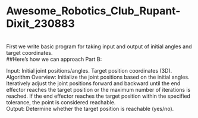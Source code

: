 # Awesome_Robotics_Club_Rupant-Dixit_230883
<br> First we write basic program for taking input and output of initial angles and target coordinates.
<br>##Here’s how we can approach Part B:

Input:
Initial joint positions/angles.
Target position coordinates (3D).<br>
Algorithm Overview:
Initialize the joint positions based on the initial angles.
Iteratively adjust the joint positions forward and backward until the end effector reaches the target position or the maximum number of iterations is reached.
If the end effector reaches the target position within the specified tolerance, the point is considered reachable.<br>
Output:
Determine whether the target position is reachable (yes/no).
